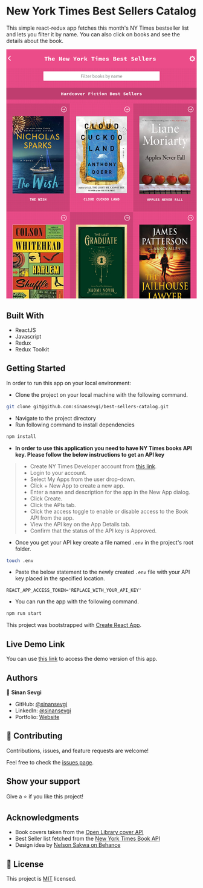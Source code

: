 # New York Times Best Sellers Catalog
This simple react-redux app fetches this month's NY Times bestseller list and lets you filter it by name.
You can also click on books and see the details about the book.

![Screenshot](Screenshot.png)

## Built With

- ReactJS
- Javascript
- Redux
- Redux Toolkit

## Getting Started

In order to run this app on your local environment:

- Clone the project on your local machine with the following command.

```bash 
git clone git@github.com:sinansevgi/best-sellers-catalog.git
```

- Navigate to the project directory
- Run following command to install dependencies
```bash 
npm install 
```

- **In order to use this application you need to have NY Times books API key. Please follow the below instructions to get an API key**
> - Create NY Times Developer account from [this link](https://developer.nytimes.com/accounts/create).
> - Login to your account.
> - Select My Apps from the user drop-down.
> - Click + New App to create a new app.
> - Enter a name and description for the app in the New App dialog.
> - Click Create.
> - Click the APIs tab.
> - Click the access toggle to enable or disable access to the Book API from the app.
> - View the API key on the App Details tab.
> - Confirm that the status of the API key is Approved.

- Once you get your API key create a file named `.env` in the project's root folder.
```bash
touch .env
```
- Paste the below statement to the newly created `.env` file with your API key placed in the specified location.
```
REACT_APP_ACCESS_TOKEN='REPLACE_WITH_YOUR_API_KEY'
```

- You can run the app with the following command.
```bash 
npm run start
```


This project was bootstrapped with [Create React App](https://github.com/facebook/create-react-app).

## Live Demo Link

You can use [this link](https://agitated-pare-3b3254.netlify.app/) to access the demo version of this app.

## Authors

👤 **Sinan Sevgi**

- GitHub: [@sinansevgi](https://github.com/sinansevgi)
- LinkedIn: [@sinansevgi](https://www.linkedin.com/in/sinansevgi/)
- Portfolio: [Website](https://sinansevgi.com)


## 🤝 Contributing

Contributions, issues, and feature requests are welcome!

Feel free to check the [issues page](../../issues/).

## Show your support

Give a ⭐️ if you like this project!

## Acknowledgments
- Book covers taken from the [Open Library cover API](https://openlibrary.org/dev/docs/api/covers)
- Best Seller list fetched from the [New York Times Book API](https://developer.nytimes.com/docs/books-product/1/overview)
- Design idea by [Nelson Sakwa on Behance](https://www.behance.net/gallery/31579789/Ballhead-App-(Free-PSDs))

## 📝 License

This project is [MIT](./LICENSE) licensed.
